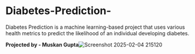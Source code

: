 # Diabetes-Prediction-
 Diabetes Prediction is a machine learning-based project that uses various health metrics to predict the likelihood of an individual developing diabetes.


 **Projected by - Muskan Gupta**![Screenshot 2025-02-04 215120](https://github.com/user-attachments/assets/bf43f68c-b5b7-42f3-ab46-44f6c062b701)

